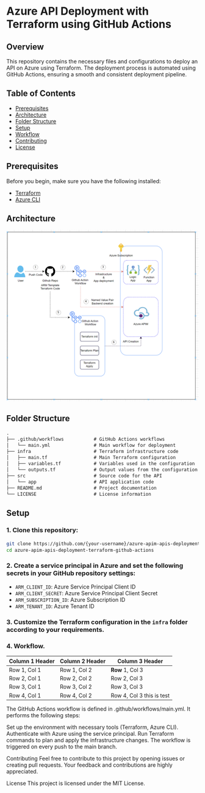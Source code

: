 # Azure API Deployment with Terraform using GitHub Actions

## Overview

This repository contains the necessary files and configurations to deploy an API on Azure using Terraform. The deployment process is automated using GitHub Actions, ensuring a smooth and consistent deployment pipeline.

## Table of Contents

- [Prerequisites](#prerequisites)
- [Architecture](#architecture)
- [Folder Structure](#folder-structure)
- [Setup](#setup)
- [Workflow](#workflow)
- [Contributing](#contributing)
- [License](#license)

## Prerequisites

Before you begin, make sure you have the following installed:

- [Terraform](https://www.terraform.io/downloads.html)
- [Azure CLI](https://docs.microsoft.com/en-us/cli/azure/install-azure-cli)

## Architecture
![Architecture](https://github.com/Dhavalm24/azure-apim-apis-deployment-terraform-github-actions/blob/main/architecture/architecture.png)


## Folder Structure
```
.
├── .github/workflows           # GitHub Actions workflows
│   └── main.yml                # Main workflow for deployment
├── infra                       # Terraform infrastructure code
│   ├── main.tf                 # Main Terraform configuration
│   ├── variables.tf            # Variables used in the configuration
│   └── outputs.tf              # Output values from the configuration
├── src                         # Source code for the API
│   └── app                     # API application code
├── README.md                   # Project documentation
└── LICENSE                     # License information
```
## Setup

### 1. Clone this repository:

```bash
git clone https://github.com/{your-username}/azure-apim-apis-deployment-terraform-github-actions
cd azure-apim-apis-deployment-terraform-github-actions
```

### 2. Create a service principal in Azure and set the following secrets in your GitHub repository settings:

- `ARM_CLIENT_ID`: Azure Service Principal Client ID
- `ARM_CLIENT_SECRET`: Azure Service Principal Client Secret
- `ARM_SUBSCRIPTION_ID`: Azure Subscription ID
- `ARM_TENANT_ID`: Azure Tenant ID

### 3. Customize the Terraform configuration in the `infra` folder according to your requirements.

### 4. Workflow.

| Column 1 Header | Column 2 Header | Column 3 Header |
|-----------------|-----------------|-----------------|
| Row 1, Col 1    | Row 1, Col 2    | **Row** 1, Col 3    |
| Row 2, Col 1    | Row 2, Col 2    | Row 2, Col 3    |
| Row 3, Col 1    | Row 3, Col 2    | Row 3, Col 3    |
| Row 4, Col 1    | Row 4, Col 2    | Row 4, Col 3 this is test    |


The GitHub Actions workflow is defined in .github/workflows/main.yml. It performs the following steps:

Set up the environment with necessary tools (Terraform, Azure CLI).
Authenticate with Azure using the service principal.
Run Terraform commands to plan and apply the infrastructure changes.
The workflow is triggered on every push to the main branch.

Contributing
Feel free to contribute to this project by opening issues or creating pull requests. Your feedback and contributions are highly appreciated.

License
This project is licensed under the MIT License.
